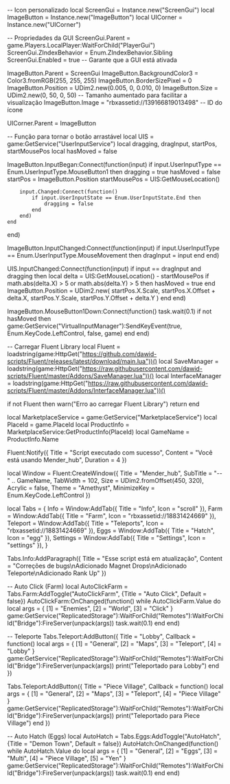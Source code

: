 -- Icon personalizado
local ScreenGui = Instance.new("ScreenGui")
local ImageButton = Instance.new("ImageButton")
local UICorner = Instance.new("UICorner")

-- Propriedades da GUI
ScreenGui.Parent = game.Players.LocalPlayer:WaitForChild("PlayerGui")
ScreenGui.ZIndexBehavior = Enum.ZIndexBehavior.Sibling
ScreenGui.Enabled = true -- Garante que a GUI está ativada

ImageButton.Parent = ScreenGui
ImageButton.BackgroundColor3 = Color3.fromRGB(255, 255, 255)
ImageButton.BorderSizePixel = 0
ImageButton.Position = UDim2.new(0.005, 0, 0.010, 0)
ImageButton.Size = UDim2.new(0, 50, 0, 50) -- Tamanho aumentado para facilitar a visualização
ImageButton.Image = "rbxassetid://139166819013498" -- ID do ícone

UICorner.Parent = ImageButton

-- Função para tornar o botão arrastável
local UIS = game:GetService("UserInputService")
local dragging, dragInput, startPos, startMousePos
local hasMoved = false

ImageButton.InputBegan:Connect(function(input)
    if input.UserInputType == Enum.UserInputType.MouseButton1 then
        dragging = true
        hasMoved = false
        startPos = ImageButton.Position
        startMousePos = UIS:GetMouseLocation()

        input.Changed:Connect(function()
            if input.UserInputState == Enum.UserInputState.End then
                dragging = false
            end
        end)
    end
end)

ImageButton.InputChanged:Connect(function(input)
    if input.UserInputType == Enum.UserInputType.MouseMovement then
        dragInput = input
    end
end)

UIS.InputChanged:Connect(function(input)
    if input == dragInput and dragging then
        local delta = UIS:GetMouseLocation() - startMousePos
        if math.abs(delta.X) > 5 or math.abs(delta.Y) > 5 then 
            hasMoved = true
        end
        ImageButton.Position = UDim2.new(
            startPos.X.Scale, startPos.X.Offset + delta.X,
            startPos.Y.Scale, startPos.Y.Offset + delta.Y
        )
    end
end)

ImageButton.MouseButton1Down:Connect(function()
    task.wait(0.1)
    if not hasMoved then
        game:GetService("VirtualInputManager"):SendKeyEvent(true, Enum.KeyCode.LeftControl, false, game)
    end
end)

-- Carregar Fluent Library
local Fluent = loadstring(game:HttpGet("https://github.com/dawid-scripts/Fluent/releases/latest/download/main.lua"))()
local SaveManager = loadstring(game:HttpGet("https://raw.githubusercontent.com/dawid-scripts/Fluent/master/Addons/SaveManager.lua"))()
local InterfaceManager = loadstring(game:HttpGet("https://raw.githubusercontent.com/dawid-scripts/Fluent/master/Addons/InterfaceManager.lua"))()

if not Fluent then
    warn("Erro ao carregar Fluent Library")
    return
end

local MarketplaceService = game:GetService("MarketplaceService")
local PlaceId = game.PlaceId
local ProductInfo = MarketplaceService:GetProductInfo(PlaceId)
local GameName = ProductInfo.Name

Fluent:Notify({ 
    Title = "Script executado com sucesso", 
    Content = "Você está usando Mender_hub",
    Duration = 4 
})

local Window = Fluent:CreateWindow({
    Title = "Mender_hub",
    SubTitle = "-- " .. GameName,
    TabWidth = 102,
    Size = UDim2.fromOffset(450, 320),
    Acrylic = false,
    Theme = "Amethyst",
    MinimizeKey = Enum.KeyCode.LeftControl
})

local Tabs = {
    Info = Window:AddTab({ Title = "Info", Icon = "scroll" }),
    Farm = Window:AddTab({ Title = "Farm", Icon = "rbxassetid://18831424669" }),
    Teleport = Window:AddTab({ Title = "Teleports", Icon = "rbxassetid://18831424669" }),
    Eggs = Window:AddTab({ Title = "Hatch", Icon = "egg" }),
    Settings = Window:AddTab({ Title = "Settings", Icon = "settings" }),
}

Tabs.Info:AddParagraph({
    Title = "Esse script está em atualização",
    Content = "Correções de bugs\nAdicionado Magnet Drops\nAdicionado Teleporte\nAdicionado Rank Up"
})

-- Auto Click (Farm)
local AutoClickFarm = Tabs.Farm:AddToggle("AutoClickFarm", {Title = "Auto Click", Default = false})
AutoClickFarm:OnChanged(function()
    while AutoClickFarm.Value do
        local args = {
            [1] = "Enemies",
            [2] = "World",
            [3] = "Click"
        }
        game:GetService("ReplicatedStorage"):WaitForChild("Remotes"):WaitForChild("Bridge"):FireServer(unpack(args))
        task.wait(0.1)
    end
end)

-- Teleporte
Tabs.Teleport:AddButton({
    Title = "Lobby",
    Callback = function()
        local args = {
            [1] = "General",
            [2] = "Maps",
            [3] = "Teleport",
            [4] = "Lobby"
        }
        game:GetService("ReplicatedStorage"):WaitForChild("Remotes"):WaitForChild("Bridge"):FireServer(unpack(args))
        print("Teleportado para Lobby")
    end
})

Tabs.Teleport:AddButton({
    Title = "Piece Village",
    Callback = function()
        local args = {
            [1] = "General",
            [2] = "Maps",
            [3] = "Teleport",
            [4] = "Piece Village"
        }
        game:GetService("ReplicatedStorage"):WaitForChild("Remotes"):WaitForChild("Bridge"):FireServer(unpack(args))
        print("Teleportado para Piece Village")
    end
})

-- Auto Hatch (Eggs)
local AutoHatch = Tabs.Eggs:AddToggle("AutoHatch", {Title = "Demon Town", Default = false})
AutoHatch:OnChanged(function()
    while AutoHatch.Value do
        local args = {
            [1] = "General",
            [2] = "Eggs",
            [3] = "Multi",
            [4] = "Piece Village",
            [5] = "Yen"
        }
        game:GetService("ReplicatedStorage"):WaitForChild("Remotes"):WaitForChild("Bridge"):FireServer(unpack(args))
        task.wait(0.1)
    end
end)
